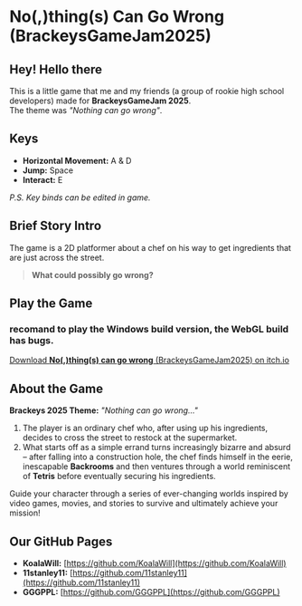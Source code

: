 # No(,)thing(s) Can Go Wrong (BrackeysGameJam2025)

## Hey! Hello there

This is a little game that me and my friends (a group of rookie high school developers) made for **BrackeysGameJam 2025**.  
The theme was *"Nothing can go wrong"*.

## Keys

- **Horizontal Movement:** A & D  
- **Jump:** Space  
- **Interact:** E  

*P.S. Key binds can be edited in game.*

## Brief Story Intro

The game is a 2D platformer about a chef on his way to get ingredients that are just across the street.

> **What could possibly go wrong?**

## Play the Game

### recomand to play the Windows build version, the WebGL build has bugs.

[Download  **No(,)thing(s) can go wrong** (BrackeysGameJam2025) on itch.io](https://koalawill.itch.io/pizzaaaa)

## About the Game

**Brackeys 2025 Theme:** *"Nothing can go wrong…"*

1. The player is an ordinary chef who, after using up his ingredients, decides to cross the street to restock at the supermarket.
2. What starts off as a simple errand turns increasingly bizarre and absurd – after falling into a construction hole, the chef finds himself in the eerie, inescapable **Backrooms** and then ventures through a world reminiscent of **Tetris** before eventually securing his ingredients.

Guide your character through a series of ever-changing worlds inspired by video games, movies, and stories to survive and ultimately achieve your mission!

## Our GitHub Pages

- **KoalaWill:** [https://github.com/KoalaWill](https://github.com/KoalaWill)
- **11stanley11:** [https://github.com/11stanley11](https://github.com/11stanley11)
- **GGGPPL:** [https://github.com/GGGPPL](https://github.com/GGGPPL)
